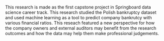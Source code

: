 This research is made as the first capstone project in Springboard data science career track. This research studied the Polish bankruptcy dataset and used machine learning as a tool to predict company bankrutcy with various financial ratios. This reseach featured a new perspective for how the company owners and external auditors may benefit from the research outcomes and how the data may help them make professional judgements.
